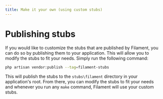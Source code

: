 ```yaml
---
title: Make it your own (using custom stubs)
---
```


# Publishing stubs

If you would like to customize the stubs that are published by Filament, you can do so by publishing them to your application. This will allow you to modify the stubs to fit your needs.
Simply run the following command:

```bash
php artisan vendor:publish --tag=filament-stubs
```

This will publish the stubs to the `stubs\filament` directory in your application's root. From there, you can modify the stubs to fit your needs and whenever you run any `make` command, Filament will use your custom stubs.